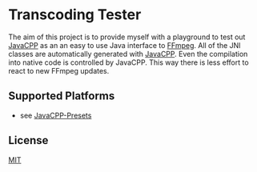 # Transcoding Tester

The aim of this project is to provide myself with a playground to test out [JavaCPP] as an
an easy to use Java interface to [FFmpeg]. All of the JNI classes are automatically generated
with [JavaCPP]. Even the compilation into native code is controlled by JavaCPP. This way there is less effort to react
to new FFmpeg updates.

## Supported Platforms
* see [JavaCPP-Presets]

## License

[MIT]

[FFmpeg]: http://www.ffmpeg.org/
[JavaCPP]: https://github.com/bytedeco/javacpp
[JavaCPP-Presets]: https://github.com/bytedeco/javacpp-presets
[MIT]: https://github.com/jimador/transcoding-tester/blob/master/LICENSE
